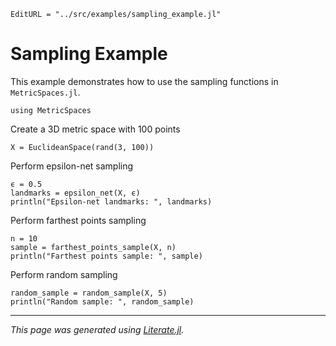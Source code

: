 ```@meta
EditURL = "../src/examples/sampling_example.jl"
```

# Sampling Example

This example demonstrates how to use the sampling functions in `MetricSpaces.jl`.

````@example sampling_example
using MetricSpaces
````

Create a 3D metric space with 100 points

````@example sampling_example
X = EuclideanSpace(rand(3, 100))
````

Perform epsilon-net sampling

````@example sampling_example
ϵ = 0.5
landmarks = epsilon_net(X, ϵ)
println("Epsilon-net landmarks: ", landmarks)
````

Perform farthest points sampling

````@example sampling_example
n = 10
sample = farthest_points_sample(X, n)
println("Farthest points sample: ", sample)
````

Perform random sampling

````@example sampling_example
random_sample = random_sample(X, 5)
println("Random sample: ", random_sample)
````

---

*This page was generated using [Literate.jl](https://github.com/fredrikekre/Literate.jl).*

